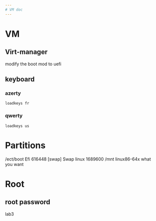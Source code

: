 ```yaml
---
# VM doc
---
```


# VM

## Virt-manager

modify the boot mod to uefi

## keyboard

### azerty

```
loadkeys fr
```

### qwerty

```
loadkeys us
```

# Partitions

/ect/boot Efi 616448
\[swap\] Swap linux 1689600
/mnt linux86-64x what you want

# Root

## root password

lab3
